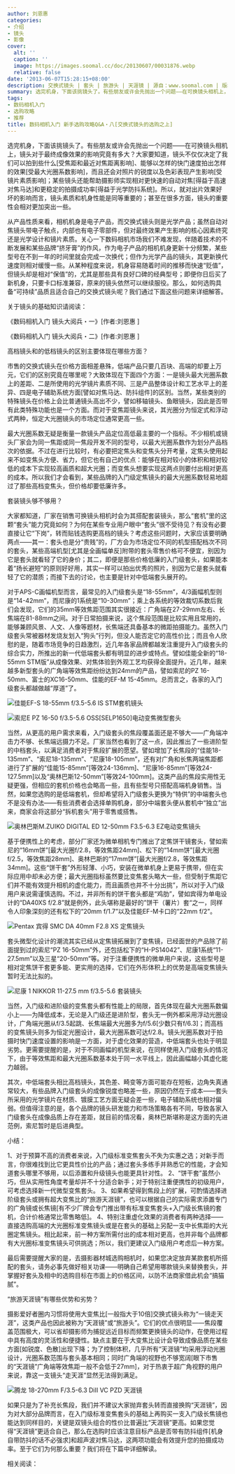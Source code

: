 ```yaml
---
author: 刘恩惠
categories:
- 介绍
- 镜头
- 影像
cover:
  alt: ''
  caption: ''
  image: https://images.soomal.cc/doc/20130607/00031876.webp
  relative: false
date: '2013-06-07T15:28:15+08:00'
description: 交换式镜头 | 套头 | 旅游头 | 天涯镜 | 源自：www.soomal.com | 版权：原创 |  平均/总评分：09.18/202
summary: 选完机身，下面该挑镜头了。有些朋友或许会先抛出一个问题――在可换镜头相机上，镜头对于最终成像效果的影响究竟有多大？大家要知道，镜头不仅仅决定了我们可以拍到些什么、能够以怎样的快门速度拍出怎样的效果，而且还会对照片的锐度以及色彩表现产生影响……
tags:
- 数码相机入门
- 选购攻略
- 推荐
title: 数码相机入门 新手选购攻略Q&A・八[交换式镜头的选购之上]
---
```


选完机身，下面该挑镜头了。有些朋友或许会先抛出一个问题――在可换镜头相机上，镜头对于最终成像效果的影响究竟有多大？大家要知道，镜头不仅仅决定了我们可以拍到些什么[受焦距和最近对焦距离影响]、能够以怎样的快门速度拍出怎样的效果[受最大光圈系数影响]，而且还会对照片的锐度以及色彩表现产生影响[受镜片素质影响]；某些镜头还能帮助摄影师实现相对更快速的自动对焦[得益于高速对焦马达]和更稳定的拍摄成功率[得益于光学防抖系统]。所以，就对出片效果好坏的影响而言，镜头素质和机身性能是同等重要的；甚至在很多方面，镜头的重要性会相对更加突出一些。

从产品性质来看，相机机身是电子产品，而交换式镜头则是光学产品；虽然自动对焦镜头带电子触点，内部也有电子零部件，但对最终效果产生影响的核心因素终究还是光学设计和镜片素质。关心一下数码相机市场我们不难发现，伴随着技术的不断发展和某些品牌“挤牙膏”的作风，作为电子产品的相机机身更新十分频繁，某些型号在不到一年的时间里就会完成一次换代；但作为光学产品的镜头，其更新换代速度则相对缓慢一些。从某种程度来说，机身容易随着时间的推移而快速“贬值”，但镜头却是相对“保值”的，尤其是那些具有良好口碑的经典型号；即便你日后买了新机身，只要卡口标准兼容，原来的镜头依然可以继续服役。那么，如何选购具备“可持续”品质且适合自己的交换式镜头呢？我们通过下面这些问题来详细解答。

关于镜头的基础知识请阅读：


《数码相机入门 镜头大阅兵・一》[作者:刘恩惠 ]

《数码相机入门 镜头大阅兵・二》[作者:刘恩惠 ]



高档镜头和的低档镜头的区别主要体现在哪些方面？

市售的交换式镜头在价格方面相差悬殊，低端产品只要几百块、高端的却要上万元，它们的区别究竟在哪里呢？大致体现在下面四个方面：一是镜头最大光圈系数上的差距、二是所使用的光学镜片素质不同、三是产品整体设计和工艺水平上的差异、四是电子辅助系统方面[譬如对焦马达、防抖组件]的区别。当然，某些类别的特殊镜头在价格上会比普通镜头高出不少，譬如移轴镜头、鱼眼镜头，因此是否带有此类特殊功能也是一个方面。而对于变焦距镜头来说，其光圈分为恒定式和浮动式两种，恒定大光圈镜头的市场定位通常更高一些。

最大光圈系数无疑是衡量一款镜头产品定位高低最主要的一个指标。不少相机或镜头厂家会为同一焦距或同一焦段开发不同的型号，以最大光圈系数作为划分产品档次的依据。不过在进行比较时，有必要把定焦头和变焦头分开考量，定焦头使用起来不如变焦头方便、省力，但它也有自己的优点：能够在相对较小的体积和相对较低的成本下实现较高画质和超大光圈；而变焦头想要实现这两点则要付出相对更高的成本。所以我们才会看到，某些品牌的入门级定焦镜头的最大光圈系数轻易地超过了那些高档变焦头，但价格却要低廉许多。

套装镜头够不够用？

大家都知道，厂家在销售可换镜头相机时会为其搭配套装镜头，那么“套机”里的这颗“套头”能力究竟如何？为何在某些专业用户眼中“套头”很不受待见？有没有必要直接让它“下岗”，转而贴钱选购更高档的镜头？考虑这些问题时，大家应该要明确两点――其一：套头也是分“贵贱”的，厂方会为市场定位不同的机型搭配档次不同的套头，某些高端机型[尤其是全画幅单反]附带的套头零售价格可不便宜，别因为它是套头就看轻了它的身价；其二，即便是那些价格低廉的入门级套头，如果能本着“扬长避短”的原则好好用，其实一样可以拍出优秀的照片，别因为它是套头就看轻了它的潜质；而接下去的讨论，也主要是针对中低端套头展开的。

对于APS-C画幅机型而言，最常见的入门级套头是“18-55mm”，4/3画幅机型则是“14-42mm”，而尼康的1系统是“10-30mm”；乘上各系统的等效裁切系数后我们会发现，它们的35mm等效焦距范围其实很接近：广角端在27-29mm左右、长焦端在81-88mm之间。对于日常拍摄来说，这个焦段范围是比较实用且常用的，能够兼顾风景、人文、人像等题材，长焦端还具备基本的微距拍摄能力。虽然入门级套头常被器材发烧友划入“狗头”行列，但没人能否定它的高性价比；而且令人欣慰的是，随着市场竞争的日趋激烈，近几年各家品牌都越发注重提升入门级套头的综合实力，所推出的新一代低端套头都有明显的进步或特点。譬如佳能全新的“18-55mm STM版”从成像效果、对焦体验到外观工艺均获得全面提升。近几年，越来越多新型套头的广角端等效焦距纷纷达到24mm的产品，譬如索尼的PZ 16-50mm、富士的XC16-50mm、佳能的EF-M 15-45mm。总而言之，各家的入门级套头都越做越“厚道”了。

![佳能EF-S 18-55mm f/3.5-5.6 IS STM套机镜头](https://images.soomal.cc/doc/20130607/00031877.webp)




![索尼E PZ 16-50 f/3.5-5.6 OSS[SELP1650]电动变焦微型套头](https://images.soomal.cc/doc/20130607/00031878.webp)





当然，从更高的用户需求来看，入门级套头的焦段覆盖面还是不够大――广角端冲击力不够、长焦端远摄力不足。厂家当然也看到了这一点，因此推出了一些进阶型的中档套头，以满足消费者对于焦段扩展的愿望。譬如增加了长焦段的“佳能18-135mm”、“索尼18-135mm”、“尼康18-105mm”，还有对广角和长焦两端焦距都进行了扩展的“佳能15-85mm”[等效24-136mm]、“尼康16-85mm”[等效24-127.5mm]以及“奥林巴斯12-50mm”[等效24-100mm]。这类产品的焦段实用性无疑更强，但相应的套机价格也会略高一些，且有些型号只搭配高端机身销售。当然，如果您选购的是低端套机，但却希望将入门级套头更换为“特供”的中端套头也不是没有办法――有些消费者会选择单购机身，部分中端套头便从套机中“独立”出来，商家会将这部分“拆机套头”用于零售或搭售。

![奥林巴斯M.ZUIKO DIGITAL ED 12-50mm F3.5-6.3 EZ电动变焦镜头](https://images.soomal.cc/doc/20111218/00015532.webp)





基于便携性上的考虑，部分厂家还为微单相机专门推出了定焦饼干镜套头，譬如索尼的“16mm饼”[最大光圈f/2.8，等效焦距24mm]、松下的“14mm饼”[最大光圈f/2.5，等效焦距28mm]、奥林巴斯的“17mm饼”[最大光圈f/2.8，等效焦距34mm]。这些“饼干套”外形轻薄、小巧，安装在微单机身上更易于携带，但在实际应用中却未必方便；最大光圈指标虽然要比变焦套头略大一些，但受制于焦距它们并不能有效提升相机的虚化能力，而且画质也并不十分出挑”，所以对于入门级用户来说需谨慎选购。不过，并非所有的饼干套头都是“鸡肋”，譬如宾得为单电设计的“DA40XS f/2.8”就是例外，此头堪称是最好的”饼干（薯片）套“之一，同样令人印象深刻的还有松下的“20mm f/1.7”以及佳能EF-M卡口的“22mm f/2”。

![Pentax 宾得 SMC DA 40mm F2.8 XS 定焦镜头](https://images.soomal.cc/doc/20120911/00022716.webp)





套头微型化设计的潮流其实已经从定焦镜拓展到了变焦镜，已经面世的产品除了前面提到过的索尼“PZ 16-50mm”外，还包括松下的“H-PS14042”、尼康1系统“11-27.5mm”以及三星“20-50mm”等。对于注重便携性的微单用户来说，这些型号是相对定焦饼干套更多能、更实用的选择，它们在外形体积上的优势是高端变焦镜头暂时无法比拟的。

![尼康 1 NIKKOR 11-27.5 mm f/3.5-5.6 套装镜头](https://images.soomal.cc/doc/20130607/00031879.webp)





当然，入门级和进阶级的变焦套头都有性能上的局限，首先体现在最大光圈系数偏小上――为降低成本，无论是入门级还是进阶型，套头无一例外都采用浮动光圈设计，广角端光圈从f/3.5起跳、长焦端最大光圈多为f/5.6[少数只有f/6.3]；而高档的变焦镜头则多为恒定光圈设计，最大光圈系数可达f/2.8。镜头光圈系数对于拍摄时快门速度设置的影响是一方面，对于虚化效果的营造，中低端套头也处于明显劣势。更需要提醒的是，对于不同画幅的机型来说，在同样使用入门级套头的情况下，由于等效焦距和最大光圈系数基本处于同一水平线上，因此画幅越小其虚化能力越弱。

其次，中低端套头相比高档镜头，其色差、畸变等方面可能存在短板，边角失真通常较大，有些品牌入门级套头的成像锐度也略差一些，原因仍然在于成本――套头所采用的光学镜片在材质、镀膜工艺方面无疑会差一些，电子辅助系统也相对偏弱。但值得注意的是，各个品牌的镜头研发能力和市场策略各有不同，导致各家入门级套头在成像品质上存在差距，就目前的情况看，奥林巴斯堪称是这方面的先进范例，索尼暂时是后进典型。

小结：


1、对于预算不高的消费者来说，入门级标准变焦套头不失为实惠之选；对新手而言，你很难找到比它更具性价比的产品；通过套头多练手并熟悉它的性能，才会知道套头哪里不够用，以后添置和升级镜头也能更具针对性。
2、“饼干套”虽然小巧，但从实用性角度考量却并不十分适合新手；对于特别注重便携性的初级用户，可考虑选择新一代微型变焦套头。
3、如果希望得到焦段上的扩展，可酌情选择进阶级套头或拥有超大变焦比的“旅游天涯镜”，也可以根据自己的实际需求添置专门的广角镜或长焦镜[有不少厂牌会专门推出带有标准变焦套头+入门级长焦镜的套机，合计价格通常比零售略低]。
4、特别注重虚化效果的消费者有两种选择――直接选购高端的大光圈标准变焦镜头或是在套头的基础上另配一支中长焦距的大光圈定焦镜头。相比起来，前一种方案所需付出的成本相对更高，也并非每个品牌都有大光圈标准变焦镜头可供挑选；所以，我们更建议入门级用户考虑后一种方案。


最后需要提醒大家的是，去摄影器材城选购相机时，如果您决定放弃某款套机所搭配的套头，请务必事先做好相关功课――明确自己希望用哪款镜头来替换套头，并掌握好套头及相中的选购目标在市面上的价格区间，以防不法商家借此机会“搞猫腻”。

“旅游天涯镜”有哪些优势和劣势？

摄影爱好者圈内习惯将使用大变焦比[一般指大于10倍]交换式镜头称为“一镜走天涯”，这类产品也因此被称为“天涯镜”或“旅游头”。它们的优点很明显――焦段覆盖范围极大，可以省却摄影师为捕捉远近目标而频繁更换镜头的动作，在使用过程中具有高度的灵活性和便捷性。缺点主要在于大变焦比设计会导致成像品质在某些方面[如锐度、色散]出现下降；为了控制体积，几乎所有“天涯镜”均采用浮动光圈设计，光圈系数范围与套头基本相同；同时广角端的视野也不够宽阔[眼下市售的“天涯镜”广角端等效焦距一般不会低于27mm]，对于热衷于超广角视野的用户来说，靠这一支镜头“走天涯”显然无法得到满足。

![腾龙 18-270mm F/3.5-6.3 DiII VC PZD 天涯镜](https://images.soomal.cc/doc/20130607/00031880.webp)





如果只是为了补充长焦段，我们并不建议大家抛弃套头转而直接换购“天涯镜”，因为对大部分品牌而言，在入门级标准变焦套头的基础上再购买一支入门级长焦镜也能达到同样目的，关键是双镜头组合的性价比普遍比“天涯镜”更高。如果您觉得“天涯镜”更适合自己，那么在选购时应该注意目标产品是否带有防抖组件[机身自带防抖的话不必强求]和超声波对焦马达，这两项功能会有效提升您的拍摄成功率。至于它们为何那么重要？我们将在下篇中详细解读。

相关阅读：